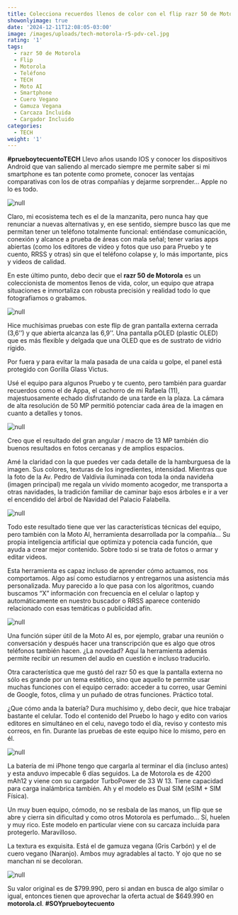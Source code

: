 ```yaml
---
title: Colecciona recuerdos llenos de color con el flip razr 50 de Motorola
showonlyimage: true
date: '2024-12-11T12:08:05-03:00'
image: /images/uploads/tech-motorola-r5-pdv-cel.jpg
rating: '1'
tags:
  - razr 50 de Motorola
  - Flip
  - Motorola
  - Teléfono
  - TECH
  - Moto AI
  - Smartphone
  - Cuero Vegano
  - Gamuza Vegana
  - Carcaza Incluida
  - Cargador Incluido
categories:
  - TECH
weight: '1'
---
```

**\#prueboytecuentoTECH** Llevo años usando IOS y conocer los dispositivos Android que van saliendo al mercado siempre me permite saber si mi smartphone es tan potente como promete, conocer las ventajas comparativas con los de otras compañías y dejarme sorprender… Apple no lo es todo.

<!--more-->

![null](/images/uploads/tech-motorola-r5-pdv-cel.jpg)

Claro, mi ecosistema tech es el de la manzanita, pero nunca hay que renunciar a nuevas alternativas y, en ese sentido, siempre busco las que me permitan tener un teléfono totalmente funcional: entiéndase comunicación, conexión y alcance a prueba de áreas con mala señal; tener varias apps abiertas (como los editores de video y fotos que uso para Pruebo y te cuento, RRSS y otras) sin que el teléfono colapse y, lo más importante, pics y videos de calidad.

En este último punto, debo decir que el **razr 50 de Motorola** es un coleccionista de momentos llenos de vida, color, un equipo que atrapa situaciones e inmortaliza con robusta precisión y realidad todo lo que fotografiamos o grabamos.

![null](/images/uploads/tech-motorola-r50-naranjo-variosok.jpg)

Hice muchísimas pruebas con este flip de gran pantalla externa cerrada (3,6’’) y que abierta alcanza las 6,9’’. Una pantalla pOLED (plastic OLED) que es más flexible y delgada que una OLED que es de sustrato de vidrio rígido. 

Por fuera y para evitar la mala pasada de una caída u golpe, el panel está protegido con Gorilla Glass Victus. 

Usé el equipo para algunos Pruebo y te cuento, pero también para guardar recuerdos como el de Appa, el cachorro de mi Rafaela (11), majestuosamente echado disfrutando de una tarde en la plaza. La cámara de alta resolución de 50 MP permitió potenciar cada área de la imagen en cuanto a detalles y tonos.

![null](/images/uploads/tech-motorola-r5-appa.jpg)

Creo que el resultado del gran angular / macro de 13 MP también dio buenos resultados en fotos cercanas y de amplios espacios.

Amé la claridad con la que puedes ver cada detalle de la hamburguesa de la imagen. Sus colores, texturas de los ingredientes, intensidad. Mientras que la foto de la Av. Pedro de Valdivia iluminada con toda la onda navideña (imagen principal) me regala un vívido momento acogedor, me transporta a otras navidades, la tradición familiar de caminar bajo esos árboles e ir a ver el encendido del árbol de Navidad del Palacio Falabella.  

![null](/images/uploads/tech-motorola-r50-hamburger.jpg)

Todo este resultado tiene que ver las características técnicas del equipo, pero también con la Moto AI, herramienta desarrollada por la compañía… Su propia inteligencia artificial que optimiza y potencia cada función, que ayuda a crear mejor contenido. Sobre todo si se trata de fotos o armar y editar videos. 

Esta herramienta es capaz incluso de aprender cómo actuamos, nos comportamos. Algo así como estudiarnos y entregarnos una asistencia más personalizada. Muy parecido a lo que pasa con los algoritmos, cuando buscamos “X” información con frecuencia en el celular o laptop y automáticamente en nuestro buscador o RRSS aparece contenido relacionado con esas temáticas o publicidad afín.

![null](/images/uploads/tech-motorola-r50-retrato.jpg)

Una función súper útil de la Moto AI es, por ejemplo, grabar una reunión o conversación y después hacer una transcripción que es algo que otros teléfonos también hacen. ¿La novedad? Aquí la herramienta además permite recibir un resumen del audio en cuestión e incluso traducirlo.

Otra característica que me gustó del razr 50 es que la pantalla externa no sólo es grande por un tema estético, sino que aquello te permite usar muchas funciones con el equipo cerrado: acceder a tu correo, usar Gemini de Google, fotos, clima y un puñado de otras funciones. Práctico total.

¿Que cómo anda la batería? Dura muchísimo y, debo decir, que hice trabajar bastante el celular. Todo el contenido del Pruebo lo hago y edito con varios editores en simultáneo en el celu, navego todo el día, reviso y contesto mis correos, en fin. Durante las pruebas de este equipo hice lo mismo, pero en él.

![null](/images/uploads/tech-motorola-r5-ropa.jpg)

La batería de mi iPhone tengo que cargarla al terminar el día (incluso antes) y esta anduvo impecable 6 días seguidos. La de Motorola es de 4200 mAh12 y viene con su cargador TurboPower de 33 W 13. Tiene capacidad para carga inalámbrica también. Ah y el modelo es Dual SIM (eSIM + SIM Física).

Un muy buen equipo, cómodo, no se resbala de las manos, un flip que se abre y cierra sin dificultad y como otros Motorola es perfumado… Sí, huelen y muy rico. Este modelo en particular viene con su carcaza incluida para protegerlo. Maravilloso.

La textura es exquisita. Está el de gamuza vegana (Gris Carbón) y el de cuero vegano (Naranjo). Ambos muy agradables al tacto. Y ojo que no se manchan ni se decoloran.

![null](/images/uploads/tech-motorola-r50-naranjo-ab.jpg)

Su valor original es de $799.990, pero si andan en busca de algo similar o igual, entonces tienen que aprovechar la oferta actual de $649.990 en **motorola.cl**. **\#SOYprueboytecuento**

